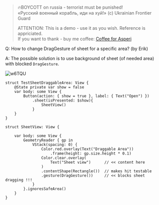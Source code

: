 >
> 🔥BOYCOTT on russia - terrorist must be punished!<br>
> «Русский военный корабль, иди на хуй!» (c) Ukrainian Frontier Guard
> 
> ATTENTION: This is a demo - use it as you wish. Reference is appriciated.<br>
> If you want to thank - buy me coffee: [Coffee for Asperi](https://secure.wayforpay.com/donate/asperi)
>

Q: How to change DragGesture of sheet for a specific area? (by Erik)

A: The possible solution is to use background of sheet (of needed area) with blocked `DragGesture`. 

![w6TQU](https://user-images.githubusercontent.com/62171579/185088181-8e6d99ca-7966-44a1-bf93-0f3e211fa102.gif)

```
struct TestSheetDraggableArea: View {
	@State private var show = false
	var body: some View {
		Button(action: { show = true }, label: { Text("Open") })
			.sheet(isPresented: $show){
				SheetView()
			}
	}
}

struct SheetView: View {

	var body: some View {
		GeometryReader { gp in
			VStack(spacing: 0) {
				Color.red.overlay(Text("Draggable Area"))
					.frame(height: gp.size.height * 0.1)
				Color.clear.overlay(
					Text("Sheet view")      // << content here
				)
				.contentShape(Rectangle())  // makes hit testable
				.gesture(DragGesture())     // << blocks sheet dragging !!!
			}
		}.ignoresSafeArea()
	}
}
```
